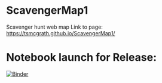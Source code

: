 # ScavengerMap1
Scavenger hunt web map
Link to page: https://tsmcgrath.github.io/ScavengerMap1/


# Notebook launch for Release:
[![Binder](https://mybinder.org/badge_logo.svg)](https://mybinder.org/v2/gh/tsmcgrath/ScavengerMap1/master)
